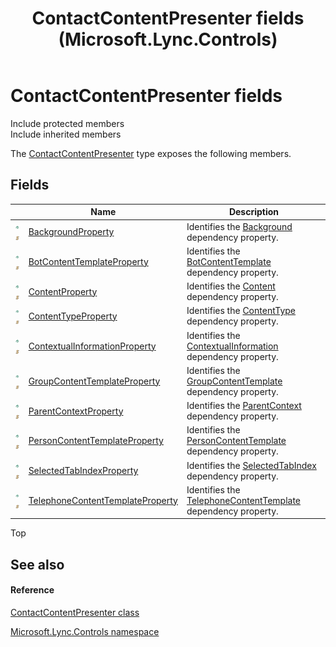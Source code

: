 ﻿---
title: ContactContentPresenter fields (Microsoft.Lync.Controls)
TOCTitle: ContactContentPresenter fields
ms:assetid: Fields.T:Microsoft.Lync.Controls.ContactContentPresenter_DI_3_UC_OCS14MrefLyncWPF
ms:mtpsurl: https://msdn.microsoft.com/en-us/library/microsoft.lync.controls.contactcontentpresenter_di_3_uc_ocs14mreflyncwpf_fields(v=office.15)
ms:contentKeyID: 48600944
ms.date: 07/28/2014
mtps_version: v=office.15
---

# ContactContentPresenter fields

Include protected members  
Include inherited members  

The [ContactContentPresenter](contactcontentpresenter-class-microsoft-lync-controls_1.md) type exposes the following members.

## Fields

<table>
<thead>
<tr class="header">
<th> </th>
<th>Name</th>
<th>Description</th>
</tr>
</thead>
<tbody>
<tr class="odd">
<td><img src="images/Hh380180.pubfield(Office.15).gif" title="Public field" alt="Public field" /><img src="images/Hh365030.static(Office.15).gif" title="Static member" alt="Static member" /></td>
<td><a href="contactcontentpresenter-backgroundproperty-field-microsoft-lync-controls_1.md">BackgroundProperty</a></td>
<td>Identifies the <a href="contactcontentpresenter-background-property-microsoft-lync-controls_1.md">Background</a> dependency property.</td>
</tr>
<tr class="even">
<td><img src="images/Hh380180.pubfield(Office.15).gif" title="Public field" alt="Public field" /><img src="images/Hh365030.static(Office.15).gif" title="Static member" alt="Static member" /></td>
<td><a href="contactcontentpresenter-botcontenttemplateproperty-field-microsoft-lync-controls_1.md">BotContentTemplateProperty</a></td>
<td>Identifies the <a href="contactcontentpresenter-botcontenttemplate-property-microsoft-lync-controls_1.md">BotContentTemplate</a> dependency property.</td>
</tr>
<tr class="odd">
<td><img src="images/Hh380180.pubfield(Office.15).gif" title="Public field" alt="Public field" /><img src="images/Hh365030.static(Office.15).gif" title="Static member" alt="Static member" /></td>
<td><a href="contactcontentpresenter-contentproperty-field-microsoft-lync-controls_1.md">ContentProperty</a></td>
<td>Identifies the <a href="contactcontentpresenter-content-property-microsoft-lync-controls_1.md">Content</a> dependency property.</td>
</tr>
<tr class="even">
<td><img src="images/Hh380180.pubfield(Office.15).gif" title="Public field" alt="Public field" /><img src="images/Hh365030.static(Office.15).gif" title="Static member" alt="Static member" /></td>
<td><a href="contactcontentpresenter-contenttypeproperty-field-microsoft-lync-controls_1.md">ContentTypeProperty</a></td>
<td>Identifies the <a href="contactcontentpresenter-contenttype-property-microsoft-lync-controls_1.md">ContentType</a> dependency property.</td>
</tr>
<tr class="odd">
<td><img src="images/Hh380180.pubfield(Office.15).gif" title="Public field" alt="Public field" /><img src="images/Hh365030.static(Office.15).gif" title="Static member" alt="Static member" /></td>
<td><a href="contactcontentpresenter-contextualinformationproperty-field-microsoft-lync-controls_1.md">ContextualInformationProperty</a></td>
<td>Identifies the <a href="contactcontentpresenter-contextualinformation-property-microsoft-lync-controls_1.md">ContextualInformation</a> dependency property.</td>
</tr>
<tr class="even">
<td><img src="images/Hh380180.pubfield(Office.15).gif" title="Public field" alt="Public field" /><img src="images/Hh365030.static(Office.15).gif" title="Static member" alt="Static member" /></td>
<td><a href="contactcontentpresenter-groupcontenttemplateproperty-field-microsoft-lync-controls_1.md">GroupContentTemplateProperty</a></td>
<td>Identifies the <a href="contactcontentpresenter-groupcontenttemplate-property-microsoft-lync-controls_1.md">GroupContentTemplate</a> dependency property.</td>
</tr>
<tr class="odd">
<td><img src="images/Hh380180.pubfield(Office.15).gif" title="Public field" alt="Public field" /><img src="images/Hh365030.static(Office.15).gif" title="Static member" alt="Static member" /></td>
<td><a href="contactcontentpresenter-parentcontextproperty-field-microsoft-lync-controls_1.md">ParentContextProperty</a></td>
<td>Identifies the <a href="contactcontentpresenter-parentcontext-property-microsoft-lync-controls_1.md">ParentContext</a> dependency property.</td>
</tr>
<tr class="even">
<td><img src="images/Hh380180.pubfield(Office.15).gif" title="Public field" alt="Public field" /><img src="images/Hh365030.static(Office.15).gif" title="Static member" alt="Static member" /></td>
<td><a href="contactcontentpresenter-personcontenttemplateproperty-field-microsoft-lync-controls_1.md">PersonContentTemplateProperty</a></td>
<td>Identifies the <a href="contactcontentpresenter-personcontenttemplate-property-microsoft-lync-controls_1.md">PersonContentTemplate</a> dependency property.</td>
</tr>
<tr class="odd">
<td><img src="images/Hh380180.pubfield(Office.15).gif" title="Public field" alt="Public field" /><img src="images/Hh365030.static(Office.15).gif" title="Static member" alt="Static member" /></td>
<td><a href="contactcontentpresenter-selectedtabindexproperty-field-microsoft-lync-controls_1.md">SelectedTabIndexProperty</a></td>
<td>Identifies the <a href="contactcontentpresenter-selectedtabindex-property-microsoft-lync-controls_1.md">SelectedTabIndex</a> dependency property.</td>
</tr>
<tr class="even">
<td><img src="images/Hh380180.pubfield(Office.15).gif" title="Public field" alt="Public field" /><img src="images/Hh365030.static(Office.15).gif" title="Static member" alt="Static member" /></td>
<td><a href="contactcontentpresenter-telephonecontenttemplateproperty-field-microsoft-lync-controls_1.md">TelephoneContentTemplateProperty</a></td>
<td>Identifies the <a href="contactcontentpresenter-telephonecontenttemplate-property-microsoft-lync-controls_1.md">TelephoneContentTemplate</a> dependency property.</td>
</tr>
</tbody>
</table>


Top

## See also

#### Reference

[ContactContentPresenter class](contactcontentpresenter-class-microsoft-lync-controls_1.md)

[Microsoft.Lync.Controls namespace](microsoft-lync-controls-namespace_1.md)

